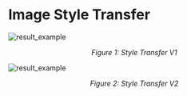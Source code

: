 # Image Style Transfer

![result_example](results/1.png)
<p align="center"><i>Figure 1: Style Transfer V1</i></p>

![result_example](results/2.png)
<p align="center"><i>Figure 2: Style Transfer V2</i></p>
